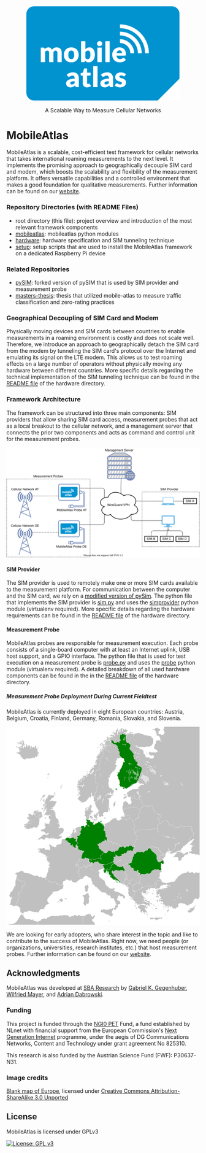 
<p align="center">
  <a href="https://www.mobileatlas.eu/">
    <img alt="MobileAtlas" title="MobileAtlas" src="images/mobile-atlas-logo.svg" width="400">
  </a>
</p>

<p align="center">
  A Scalable Way to Measure Cellular Networks
</p>

MobileAtlas
============

MobileAtlas is a scalable, cost-efficient test framework for cellular networks that takes international roaming measurements to the next level. 
It implements the promising approach to geographically decouple SIM card and modem, which boosts the scalability and flexibility of the measurement platform. It offers versatile capabilities and a controlled environment that makes a good foundation for qualitative measurements. 
Further information can be found on our [website](https://www.mobileatlas.eu/).

### Repository Directories (with README Files)
* root directory (this file): project overview and introduction of the most relevant framework components
* [mobileatlas](/mobileatlas): mobileatlas python modules
* [hardware](/hardware): hardware specification and SIM tunneling technique
* [setup](/setup): setup scripts that are used to install the MobileAtlas framework on a dedicated Raspberry Pi device

### Related Repositories
* [pySIM](https://github.com/GGegenhuber/pysim): forked version of pySIM that is used by SIM provider and measurement probe
* [masters-thesis](https://github.com/GGegenhuber/masters-thesis): thesis that utilized mobile-atlas to measure traffic classification and zero-rating practices

### Geographical Decoupling of SIM Card and Modem
Physically moving devices and SIM cards between countries to enable measurements in a roaming environment is costly and does not scale well.
Therefore, we introduce an approach to geographically detach the SIM card from the modem by tunneling the SIM card's protocol over the Internet and emulating its signal on the LTE modem.
This allows us to test roaming effects on a large number of operators without physically moving any hardware between different countries.
More specific details regarding the technical implementation of the SIM tunneling technique can be found in the [README file](/hardware#sim-tunneling) of the hardware directory.

### Framework Architecture
The framework can be structured into three main components: SIM providers that allow sharing SIM card access, measurement probes that act as a local breakout to the cellular network, and a management server that connects the prior two components and acts as command and control unit for the measurement probes.
<p align="left">
    <img alt="Current MobileAtlas Measurement Probe Prototype" title="Current MobileAtlas Measurement Probe Prototype" src="images/architectural_components.svg" width="700">
</p>

#### SIM Provider
The SIM provider is used to remotely make one or more SIM cards available to the measurement platform.
For communication between the computer and the SIM card, we rely on a [modified version of pySim](https://github.com/GGegenhuber/pysim).
The python file that implements the SIM provider is [sim.py](/sim.py) and uses the [simprovider](/mobileatlas/simprovider) python module (virtualenv required).
More specific details regarding the hardware requirements can be found in the [README file](/hardware#sim-provider) of the hardware directory.

#### Measurement Probe
MobileAtlas probes are responsible for measurement execution.
Each probe consists of a single-board computer with at least an Internet uplink, USB host support, and a GPIO interface.
The python file that is used for test execution on a measurement probe is [probe.py](/probe.py) and uses the [probe](/mobileatlas/probe) python module (virtualenv required).
A detailed breakdown of all used hardware components can be found in the in the [README file](/hardware#measurement-probe) of the hardware directory.

##### Measurement Probe Deployment During Current Fieldtest
MobileAtlas is currently deployed in eight European countries: Austria, Belgium, Croatia, Finland, Germany, Romania, Slovakia, and Slovenia.
<p align="left">
    <img alt="Current MobileAtlas Measurement Probe Prototype" title="Current MobileAtlas Measurement Probe Prototype" src="images/current_deployment.png" width="550">
</p>

We are looking for early adopters, who share interest in the topic and like to contribute to the success of MobileAtlas.
Right now, we need people (or organizations, universities, research institutes, etc.) that host measurement probes. 
Further information can be found on our [website](https://www.mobileatlas.eu/).

Acknowledgments
---------------------------------------
MobileAtlas was developed at [SBA Research](https://www.sba-research.org/) by 
[Gabriel K. Gegenhuber](https://www.sba-research.org/team/gabriel-k-gegenhuber/),
[Wilfried Mayer](https://www.sba-research.org/team/wilfried-mayer/), and
[Adrian Dabrowski](https://www.sba-research.org/team/adrian-dabrowski/).


### Funding
This project is funded through the [NGI0 PET](https://nlnet.nl/PET) Fund, a fund established by NLnet with financial support from the European Commission's [Next Generation Internet](https://ngi.eu/) programme, under the aegis of DG Communications Networks, Content and Technology under grant agreement No 825310.

This research is also funded by the Austrian Science Fund (FWF): P30637-N31.

### Image credits

[Blank map of Europe](https://commons.wikimedia.org/wiki/File:Blank_map_of_Europe_cropped.svg), licensed under [Creative Commons Attribution-ShareAlike 3.0 Unported](https://creativecommons.org/licenses/by-sa/3.0/deed.en)

License
---------------------------------------

MobileAtlas is licensed under GPLv3

[![License: GPL v3](https://img.shields.io/badge/License-GPLv3-blue.svg)](https://www.gnu.org/licenses/gpl-3.0)

